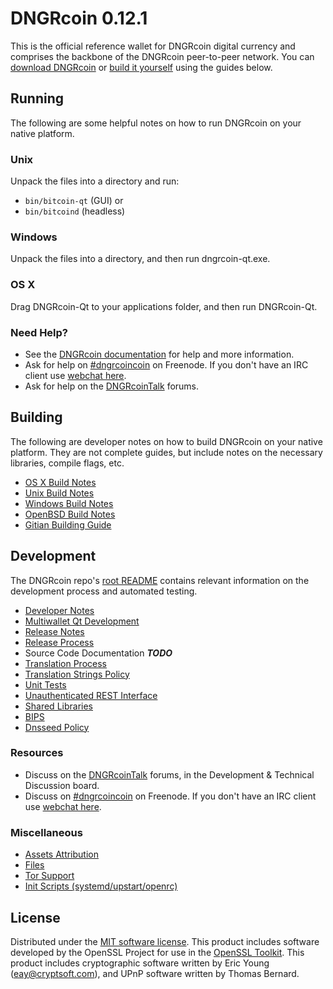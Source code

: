 DNGRcoin 0.12.1
=====================

This is the official reference wallet for DNGRcoin digital currency and comprises the backbone of the DNGRcoin peer-to-peer network. You can [download DNGRcoin](https://www.dngrcoin.org/downloads/) or [build it yourself](#building) using the guides below.

Running
---------------------
The following are some helpful notes on how to run DNGRcoin on your native platform.

### Unix

Unpack the files into a directory and run:

- `bin/bitcoin-qt` (GUI) or
- `bin/bitcoind` (headless)

### Windows

Unpack the files into a directory, and then run dngrcoin-qt.exe.

### OS X

Drag DNGRcoin-Qt to your applications folder, and then run DNGRcoin-Qt.

### Need Help?

* See the [DNGRcoin documentation](https://dngrcoincoin.atlassian.net/wiki/display/DOC)
for help and more information.
* Ask for help on [#dngrcoincoin](http://webchat.freenode.net?channels=dngrcoincoin) on Freenode. If you don't have an IRC client use [webchat here](http://webchat.freenode.net?channels=dngrcoincoin).
* Ask for help on the [DNGRcoinTalk](https://dngrcointalk.org/) forums.

Building
---------------------
The following are developer notes on how to build DNGRcoin on your native platform. They are not complete guides, but include notes on the necessary libraries, compile flags, etc.

- [OS X Build Notes](build-osx.md)
- [Unix Build Notes](build-unix.md)
- [Windows Build Notes](build-windows.md)
- [OpenBSD Build Notes](build-openbsd.md)
- [Gitian Building Guide](gitian-building.md)

Development
---------------------
The DNGRcoin repo's [root README](/README.md) contains relevant information on the development process and automated testing.

- [Developer Notes](developer-notes.md)
- [Multiwallet Qt Development](multiwallet-qt.md)
- [Release Notes](release-notes.md)
- [Release Process](release-process.md)
- Source Code Documentation ***TODO***
- [Translation Process](translation_process.md)
- [Translation Strings Policy](translation_strings_policy.md)
- [Unit Tests](unit-tests.md)
- [Unauthenticated REST Interface](REST-interface.md)
- [Shared Libraries](shared-libraries.md)
- [BIPS](bips.md)
- [Dnsseed Policy](dnsseed-policy.md)

### Resources
* Discuss on the [DNGRcoinTalk](https://dngrcointalk.org/) forums, in the Development & Technical Discussion board.
* Discuss on [#dngrcoincoin](http://webchat.freenode.net/?channels=dngrcoincoin) on Freenode. If you don't have an IRC client use [webchat here](http://webchat.freenode.net/?channels=dngrcoincoin).

### Miscellaneous
- [Assets Attribution](assets-attribution.md)
- [Files](files.md)
- [Tor Support](tor.md)
- [Init Scripts (systemd/upstart/openrc)](init.md)

License
---------------------
Distributed under the [MIT software license](http://www.opensource.org/licenses/mit-license.php).
This product includes software developed by the OpenSSL Project for use in the [OpenSSL Toolkit](https://www.openssl.org/). This product includes
cryptographic software written by Eric Young ([eay@cryptsoft.com](mailto:eay@cryptsoft.com)), and UPnP software written by Thomas Bernard.
